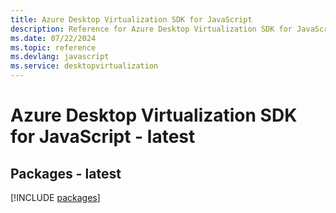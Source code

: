 ```yaml
---
title: Azure Desktop Virtualization SDK for JavaScript
description: Reference for Azure Desktop Virtualization SDK for JavaScript
ms.date: 07/22/2024
ms.topic: reference
ms.devlang: javascript
ms.service: desktopvirtualization
---
```

# Azure Desktop Virtualization SDK for JavaScript - latest
## Packages - latest
[!INCLUDE [packages](desktop-virtualization-index.md)]